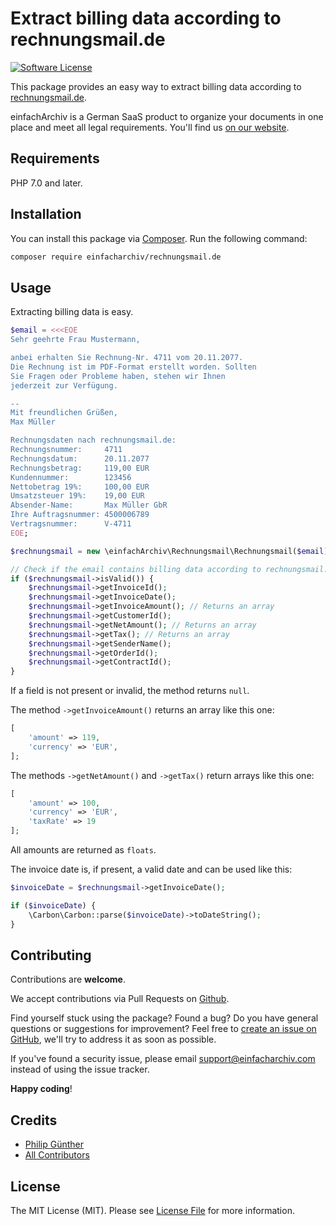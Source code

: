 # Extract billing data according to rechnungsmail.de

[![Software License](https://img.shields.io/badge/license-MIT-brightgreen.svg?style=flat-square)](LICENSE.md)

This package provides an easy way to extract billing data according to [rechnungsmail.de](http://rechnungsmail.de).

einfachArchiv is a German SaaS product to organize your documents in one place and meet all legal requirements. You'll find us [on our website](https://www.einfacharchiv.com).

## Requirements

PHP 7.0 and later.

## Installation

You can install this package via [Composer](http://getcomposer.org/). Run the following command:

```bash
composer require einfacharchiv/rechnungsmail.de
```

## Usage

Extracting billing data is easy.

```php
$email = <<<EOE
Sehr geehrte Frau Mustermann, 

anbei erhalten Sie Rechnung-Nr. 4711 vom 20.11.2077. 
Die Rechnung ist im PDF-Format erstellt worden. Sollten 
Sie Fragen oder Probleme haben, stehen wir Ihnen 
jederzeit zur Verfügung. 

-- 
Mit freundlichen Grüßen,
Max Müller

Rechnungsdaten nach rechnungsmail.de:
Rechnungsnummer:     4711
Rechnungsdatum:      20.11.2077
Rechnungsbetrag:     119,00 EUR
Kundennummer:        123456
Nettobetrag 19%:     100,00 EUR
Umsatzsteuer 19%:    19,00 EUR
Absender-Name:       Max Müller GbR
Ihre Auftragsnummer: 4500006789
Vertragsnummer:      V-4711
EOE;

$rechnungsmail = new \einfachArchiv\Rechnungsmail\Rechnungsmail($email);

// Check if the email contains billing data according to rechnungsmail.de
if ($rechnungsmail->isValid()) {
    $rechnungsmail->getInvoiceId();
    $rechnungsmail->getInvoiceDate();
    $rechnungsmail->getInvoiceAmount(); // Returns an array
    $rechnungsmail->getCustomerId();
    $rechnungsmail->getNetAmount(); // Returns an array
    $rechnungsmail->getTax(); // Returns an array
    $rechnungsmail->getSenderName();
    $rechnungsmail->getOrderId();
    $rechnungsmail->getContractId();
}
```

If a field is not present or invalid, the method returns `null`.

The method `->getInvoiceAmount()` returns an array like this one:

```php
[
    'amount' => 119,
    'currency' => 'EUR',
];
```

The methods `->getNetAmount()` and `->getTax()` return arrays like this one:

```php
[
    'amount' => 100,
    'currency' => 'EUR',
    'taxRate' => 19
];
```

All amounts are returned as `floats`.

The invoice date is, if present, a valid date and can be used like this:

```php
$invoiceDate = $rechnungsmail->getInvoiceDate();

if ($invoiceDate) {
    \Carbon\Carbon::parse($invoiceDate)->toDateString();
}
```

## Contributing
Contributions are **welcome**.

We accept contributions via Pull Requests on [Github](https://github.com/einfachArchiv/rechnungsmail.de).

Find yourself stuck using the package? Found a bug? Do you have general questions or suggestions for improvement? Feel free to [create an issue on GitHub](https://github.com/einfachArchiv/rechnungsmail.de/issues), we'll try to address it as soon as possible.

If you've found a security issue, please email [support@einfacharchiv.com](mailto:support@einfacharchiv.com) instead of using the issue tracker.

**Happy coding**!

## Credits

- [Philip Günther](https://github.com/Pag-Man)
- [All Contributors](https://github.com/einfachArchiv/rechnungsmail.de/contributors)

## License

The MIT License (MIT). Please see [License File](LICENSE) for more information.

